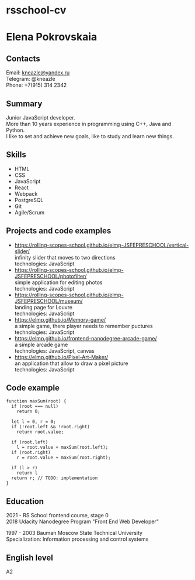 # rsschool-cv

# Elena Pokrovskaia

## Contacts

Email: kneazle@yandex.ru  
Telegram: @kneazle  
Phone: +7(915) 314 2342

## Summary

Junior JavaScript developer.  
More than 10 years experience in programming using C++, Java and Python.  
I like to set and achieve new goals, like to study and learn new things.

## Skills

- HTML
- CSS
- JavaScript
- React
- Webpack
- PostgreSQL
- Git
- Agile/Scrum

## Projects and code examples

- https://rolling-scopes-school.github.io/elmp-JSFEPRESCHOOL/vertical-slider/  
  infinity slider that moves to two directions  
  technologies: JavaScript
- https://rolling-scopes-school.github.io/elmp-JSFEPRESCHOOL/photofilter/  
  simple application for editing photos  
  technologies: JavaScript
- https://rolling-scopes-school.github.io/elmp-JSFEPRESCHOOL/museum/  
  landing page for Louvre  
  technologies: JavaScript
- https://elmp.github.io/Memory-game/  
  a simple game, there player needs to remember puctures  
  technologies: JavaScript
- https://elmp.github.io/frontend-nanodegree-arcade-game/  
  a simple arcade game  
  technologies: JavaScript, canvas
- https://elmp.github.io/Pixel-Art-Maker/  
  an application that allow to draw a pixel picture  
  technologies: JavaScript

## Code example

```
function maxSum(root) {
  if (root === null)
    return 0;

  let l = 0, r = 0;
  if (!root.left && !root.right)
    return root.value;

  if (root.left)
    l = root.value + maxSum(root.left);
  if (root.right)
    r = root.value + maxSum(root.right);

  if (l > r)
    return l
  return r; // TODO: implementation
}
```

## Education

2021 - RS School frontend course, stage 0  
2018 Udacity Nanodegree Program "Front End Web Developer"

1997 - 2003 Bauman Moscow State Technical University  
Specialization: Information processing and control systems

## English level

A2
